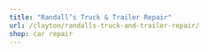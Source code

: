 ```yaml
---
title: "Randall’s Truck & Trailer Repair"
url: /clayton/randalls-truck-and-trailer-repair/
shop: car repair
---
```


